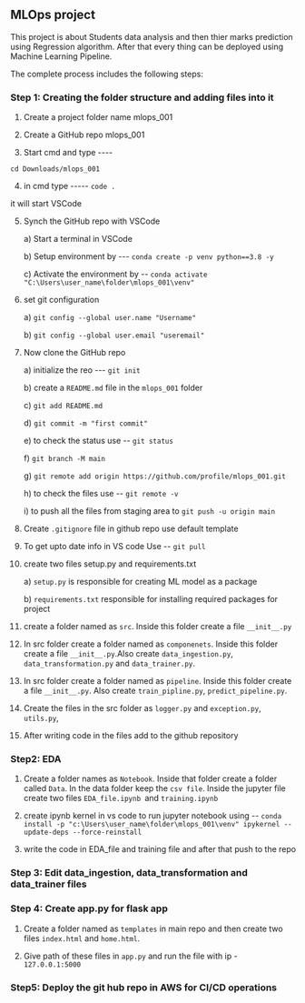 ## MLOps project

This project is about Students data analysis and then thier marks prediction using Regression algorithm. After that every thing can be deployed using Machine Learning Pipeline.

The complete process includes the following steps:

### Step 1: Creating the folder structure and adding files into it

1. Create a project folder name mlops_001

2. Create a GitHub repo mlops_001

3. Start cmd and type ---- 

```cd Downloads/mlops_001```

4. in cmd type -----       ```code .```

it will start VSCode

5. Synch the GitHub repo with VSCode     

	a) Start a terminal in VSCode	
	
	b) Setup environment by --- ```conda create -p venv python==3.8 -y```
	
	c) Activate the environment by -- ```conda activate "C:\Users\user_name\folder\mlops_001\venv"```

6. set git configuration

	a) ```git config --global user.name "Username"```
	
	b) ```git config --global user.email "useremail"```

7. Now clone the GitHub repo
	
	a) initialize the reo --- ```git init```
	
	b) create a ```README.md``` file in the ```mlops_001``` folder
	
	c) ```git add README.md```
	
	d) ```git commit -m "first commit"```
	
	e) to check the status use -- ```git status```
	
	f) ```git branch -M main```
	
	g) ```git remote add origin https://github.com/profile/mlops_001.git```
	
	h) to check the files use --  ```git remote -v```
	
	i) to push all the files from staging area to ```git push -u origin main```
        
8. Create ```.gitignore``` file in github repo use default template

9. To get upto date info in VS code Use --  ```git pull```

10. create two files setup.py and requirements.txt

	a) ```setup.py``` is responsible for creating ML model as a package
	
	b) ```requirements.txt``` responsible for installing required packages for project 

11. create a folder named as ```src```. Inside this folder create a file ```__init__.py```

12. In src folder create a folder named as ```componenets```. Inside this folder create a file ```__init__.py```.Also create ```data_ingestion.py```, ```data_transformation.py``` and ```data_trainer.py```.

13. In src folder create a folder named as ```pipeline```. Inside this folder create a file ```__init__.py```. Also create ```train_pipline.py```, ```predict_pipeline.py```.

14. Create the files in the src folder as ```logger.py``` and ```exception.py```, ```utils.py```,

15. After writing code in the files add to the github repository


### Step2: EDA

1. Create a folder names as ```Notebook```. Inside that folder create a folder called ```Data```. In the data folder keep the ```csv file```. Inside the jupyter file create two files ```EDA_file.ipynb ```and ```training.ipynb```

2. create ipynb kernel in vs code to run jupyter notebook using -- 
 ```conda install -p "c:\Users\user_name\folder\mlops_001\venv" ipykernel --update-deps --force-reinstall```
 
3. write the code in EDA_file and training file and after that push to the repo 


### Step 3: Edit data_ingestion, data_transformation and data_trainer files

### Step 4: Create app.py for flask app
1. Create a folder named as ```templates``` in main repo and then create two files ```index.html``` and ```home.html```.

2. Give path of these files in ```app.py``` and run the file with ip - ```127.0.0.1:5000```

### Step5: Deploy the git hub repo in AWS for CI/CD operations
